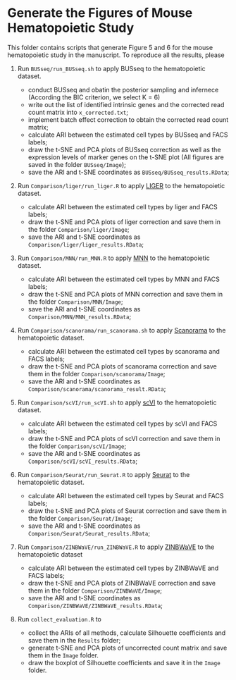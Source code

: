 # Generate the Figures of Mouse Hematopoietic Study

This folder contains scripts that generate Figure 5 and 6 for the mouse hematopoietic study in the manuscript. To reproduce all the results, please

1. Run `BUSseq/run_BUSseq.sh` to apply BUSseq to the hematopoietic dataset. 
   - conduct BUSseq and obatin the posterior sampling and infernece (According the BIC criterion, we select K = 6)
   - write out the list of identified intrinsic genes and the corrected read count matrix into `x_corrected.txt`;
   - implement batch effect correction to obtain the corrected read count matrix;
   - calculate ARI between the estimated cell types by BUSseq and FACS labels;
   - draw the t-SNE and PCA plots of BUSseq correction as well as the expression levels of marker genes on the t-SNE plot (All figures are saved in the folder `BUSseq/Image`);
   - save the ARI and t-SNE coordinates as `BUSseq/BUSseq_results.RData`;

2. Run `Comparison/liger/run_liger.R` to apply [LIGER](https://github.com/MacoskoLab/liger) to the hematopoietic dataset.
   - calculate ARI between the estimated cell types by liger and FACS labels;
   - draw the t-SNE and PCA plots of liger correction and save them in the folder `Comparison/liger/Image`;
   - save the ARI and t-SNE coordinates as `Comparison/liger/liger_results.RData`;

3. Run `Comparison/MNN/run_MNN.R` to apply [MNN](https://github.com/MarioniLab/MNN2017) to the hematopoietic dataset.
   - calculate ARI between the estimated cell types by MNN and FACS labels;
   - draw the t-SNE and PCA plots of MNN correction and save them in the folder `Comparison/MNN/Image`;
   - save the ARI and t-SNE coordinates as `Comparison/MNN/MNN_results.RData`;

4. Run `Comparison/scanorama/run_scanorama.sh` to apply [Scanorama](https://github.com/brianhie/scanorama) to the hematopoietic dataset.
   - calculate ARI between the estimated cell types by scanorama and FACS labels;
   - draw the t-SNE and PCA plots of scanorama correction and save them in the folder `Comparison/scanorama/Image`;
   - save the ARI and t-SNE coordinates as `Comparison/scanorama/scanorama_result.RData`;

5. Run `Comparison/scVI/run_scVI.sh` to apply [scVI](https://github.com/YosefLab/scVI) to the hematopoietic dataset.
   - calculate ARI between the estimated cell types by scVI and FACS labels;
   - draw the t-SNE and PCA plots of scVI correction and save them in the folder `Comparison/scVI/Image`;
   - save the ARI and t-SNE coordinates as `Comparison/scVI/scVI_results.RData`;

6. Run `Comparison/Seurat/run_Seurat.R` to apply [Seurat](https://satijalab.org/seurat/) to the hematopoietic dataset.
   - calculate ARI between the estimated cell types by Seurat and FACS labels;
   - draw the t-SNE and PCA plots of Seurat correction and save them in the folder `Comparison/Seurat/Image`;
   - save the ARI and t-SNE coordinates as `Comparison/Seurat/Seurat_results.RData`;

7. Run `Comparison/ZINBWaVE/run_ZINBWaVE.R` to apply [ZINBWaVE](https://github.com/drisso/zinbwave) to the hematopoietic dataset
   - calculate ARI between the estimated cell types by ZINBWaVE and FACS labels;
   - draw the t-SNE and PCA plots of ZINBWaVE correction and save them in the folder `Comparison/ZINBWaVE/Image`;
   - save the ARI and t-SNE coordinates as `Comparison/ZINBWaVE/ZINBWaVE_results.RData`;

8. Run `collect_evaluation.R` to
   - collect the ARIs of all methods, calculate Silhouette coefficients and save them in the `Results` folder; 
   - generate t-SNE and PCA plots of uncorrected count matrix and save them in the `Image` folder.
   - draw the boxplot of Silhouette coefficients and save it in the `Image` folder.